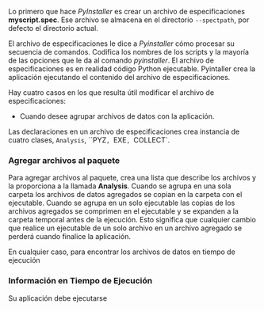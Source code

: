 Lo primero que hace *PyInstaller* es crear un archivo de especificaciones **myscript.spec**. Ese archivo se almacena en el directorio `--spectpath`, por defecto el directorio actual.

El archivo de especificaciones le dice a *Pyinstaller* cómo procesar su secuencia de comandos. Codifica los nombres de los scripts y la mayoría de las opciones que le da al comando *pyinstaller*. El archivo de especificaciones es en realidad código Python ejecutable. Pyintaller crea la aplicación ejecutando el contenido del archivo de especificaciones.

Hay cuatro casos en los que resulta útil modificar el archivo de especificaciones:

- Cuando desee agrupar archivos de datos con la aplicación.

Las declaraciones en un archivo de especificaciones crea instancia de cuatro clases, `Analysis`, ``PYZ`, `EXE`, `COLLECT`.


### Agregar archivos al paquete

Para agregar archivos al paquete, crea una lista que describe los archivos y la proporciona a la llamada **Analysis**. Cuando se agrupa en una sola carpeta los archivos de datos agregados se copian en la carpeta con el ejecutable. Cuando se agrupa en un solo ejecutable las copias de los archivos agregados se comprimen en el ejecutable y se expanden a la carpeta temporal antes de la ejecución. Esto significa que cualquier cambio que realice un ejecutable de un solo archivo en un archivo agregado se perderá cuando finalice la aplicación.

En cualquier caso, para encontrar los archivos de datos en tiempo de ejecución

### Información en Tiempo de Ejecución

Su aplicación debe ejecutarse 